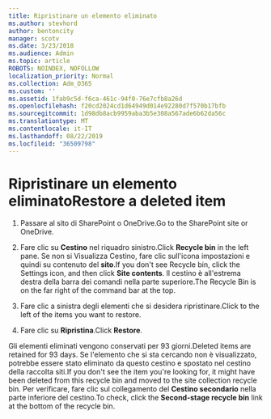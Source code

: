 ```yaml
---
title: Ripristinare un elemento eliminato
ms.author: stevhord
author: bentoncity
manager: scotv
ms.date: 3/23/2018
ms.audience: Admin
ms.topic: article
ROBOTS: NOINDEX, NOFOLLOW
localization_priority: Normal
ms.collection: Adm_O365
ms.custom: ''
ms.assetid: 1fab9c5d-f6ca-461c-94f0-76e7cfb8a26d
ms.openlocfilehash: f20cd2024cd1d64949d014e92280d7f570b17bfb
ms.sourcegitcommit: 1d98db8acb9959aba3b5e308a567ade6b62da56c
ms.translationtype: MT
ms.contentlocale: it-IT
ms.lasthandoff: 08/22/2019
ms.locfileid: "36509798"
---
```

# <a name="restore-a-deleted-item"></a><span data-ttu-id="9d4e0-102">Ripristinare un elemento eliminato</span><span class="sxs-lookup"><span data-stu-id="9d4e0-102">Restore a deleted item</span></span>

1. <span data-ttu-id="9d4e0-103">Passare al sito di SharePoint o OneDrive.</span><span class="sxs-lookup"><span data-stu-id="9d4e0-103">Go to the SharePoint site or OneDrive.</span></span>
    
2. <span data-ttu-id="9d4e0-104">Fare clic su **Cestino** nel riquadro sinistro.</span><span class="sxs-lookup"><span data-stu-id="9d4e0-104">Click **Recycle bin** in the left pane.</span></span> <span data-ttu-id="9d4e0-105">Se non si Visualizza Cestino, fare clic sull'icona impostazioni e quindi su contenuto del **sito**.</span><span class="sxs-lookup"><span data-stu-id="9d4e0-105">If you don't see Recycle bin, click the Settings icon, and then click **Site contents**.</span></span> <span data-ttu-id="9d4e0-106">Il cestino è all'estrema destra della barra dei comandi nella parte superiore.</span><span class="sxs-lookup"><span data-stu-id="9d4e0-106">The Recycle Bin is on the far right of the command bar at the top.</span></span>
    
3. <span data-ttu-id="9d4e0-107">Fare clic a sinistra degli elementi che si desidera ripristinare.</span><span class="sxs-lookup"><span data-stu-id="9d4e0-107">Click to the left of the items you want to restore.</span></span>
    
4. <span data-ttu-id="9d4e0-108">Fare clic su **Ripristina**.</span><span class="sxs-lookup"><span data-stu-id="9d4e0-108">Click **Restore**.</span></span>
    
<span data-ttu-id="9d4e0-109">Gli elementi eliminati vengono conservati per 93 giorni.</span><span class="sxs-lookup"><span data-stu-id="9d4e0-109">Deleted items are retained for 93 days.</span></span> <span data-ttu-id="9d4e0-110">Se l'elemento che si sta cercando non è visualizzato, potrebbe essere stato eliminato da questo cestino e spostato nel cestino della raccolta siti.</span><span class="sxs-lookup"><span data-stu-id="9d4e0-110">If you don't see the item you're looking for, it might have been deleted from this recycle bin and moved to the site collection recycle bin.</span></span> <span data-ttu-id="9d4e0-111">Per verificare, fare clic sul collegamento del **Cestino secondario** nella parte inferiore del cestino.</span><span class="sxs-lookup"><span data-stu-id="9d4e0-111">To check, click the **Second-stage recycle bin** link at the bottom of the recycle bin.</span></span> 
  

